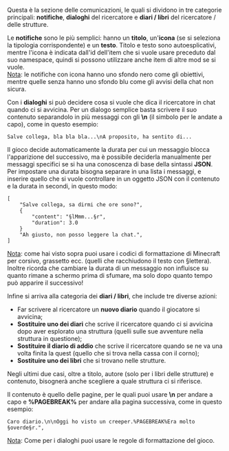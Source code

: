Questa è la sezione delle comunicazioni, le quali si dividono in tre categorie principali: **notifiche**, **dialoghi** del ricercatore e **diari / libri** del ricercatore / delle strutture.

Le **notifiche** sono le più semplici: hanno un **titolo**, un'**icona** (se si seleziona la tipologia corrispondente) e un **testo**. Titolo e testo sono autoesplicativi, mentre l'icona è indicata dall'id dell'item che si vuole usare preceduto dal suo namespace, quindi si possono utilizzare anche item di altre mod se si vuole.  
<u>Nota</u>: le notifiche con icona hanno uno sfondo nero come gli obiettivi, mentre quelle senza hanno uno sfondo blu come gli avvisi della chat non sicura.

Con i **dialoghi** si può decidere cosa si vuole che dica il ricercatore in chat quando ci si avvicina. Per un dialogo semplice basta scrivere il suo contenuto separandolo in più messaggi con gli **\\n** (il simbolo per le andate a capo), come in questo esempio:

    Salve collega, bla bla bla...\nA proposito, ha sentito di...

Il gioco decide automaticamente la durata per cui un messaggio blocca l'apparizione del successivo, ma è possibile deciderla manualmente per messaggi specifici se si ha una conoscenza di base della sintassi **JSON**.  
Per impostare una durata bisogna separare in una lista i messaggi, e inserire quello che si vuole controllare in un oggetto JSON con il contenuto e la durata in secondi, in questo modo:

    [
        "Salve collega, sa dirmi che ore sono?",
        {
            "content": "§lMmm...§r",
            "duration": 3.0
        }
        "Ah giusto, non posso leggere la chat.",
    ]

<u>Nota</u>: come hai visto sopra puoi usare i codici di formattazione di Minecraft per corsivo, grassetto ecc. (quelli che racchiudono il testo con §lettera). Inoltre ricorda che cambiare la durata di un messaggio non influisce su quanto rimane a schermo prima di sfumare, ma solo dopo quanto tempo può apparire il successivo!

Infine si arriva alla categoria dei **diari / libri**, che include tre diverse azioni:

*   Far scrivere al ricercatore un **nuovo diario** quando il giocatore si avvicina;
*   **Sostituire uno dei diari** che scrive il ricercatore quando ci si avvicina dopo aver esplorato una struttura (quelli sulle sue avventure nella struttura in questione);
*   **Sostituire il diario di addio** che scrive il ricercatore quando se ne va una volta finita la quest (quello che si trova nella cassa con il corno);
*   **Sostituire uno dei libri** che si trovano nelle strutture.

Negli ultimi due casi, oltre a titolo, autore (solo per i libri delle strutture) e contenuto, bisognerà anche scegliere a quale struttura ci si riferisce.

Il contenuto è quello delle pagine, per le quali puoi usare **\\n** per andare a capo e **%PAGEBREAK%** per andare alla pagina successiva, come in questo esempio:

    Caro diario.\n\nOggi ho visto un creeper.%PAGEBREAK%Era molto §overde§r.",

<u>Nota</u>: Come per i dialoghi puoi usare le regole di formattazione del gioco.